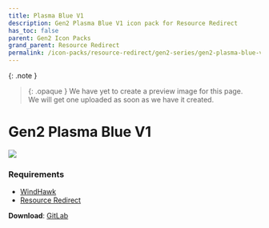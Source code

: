 ```yaml
---
title: Plasma Blue V1
description: Gen2 Plasma Blue V1 icon pack for Resource Redirect
has_toc: false
parent: Gen2 Icon Packs
grand_parent: Resource Redirect
permalink: /icon-packs/resource-redirect/gen2-series/gen2-plasma-blue-v1
---
```


{: .note }
> {: .opaque }
> We have yet to create a preview image for this page.  
> We will get one uploaded as soon as we have it created.

Gen2 Plasma Blue V1
===========================

![][Preview]

### Requirements

*   [WindHawk][WindHawk]
*   [Resource Redirect][ResourceRedirect]


**Download**: [GitLab][GitLab]

<!-- ///////////////////////////////////////////////////////////////////////////////////////////////////////////////////////////////////////////////////// -->

[Preview]: https://gitlab.com/the-back-room/resource-redirect/-/raw/main/icon-packs/Plasma-Blue-V1/Extras/Preview.bmp 

[GitLab]: https://gitlab.com/the-back-room/resource-redirect/-/tree/main/icon-packs/Plasma-Blue-V1

[WindHawk]: https://windhawk.net/
[ResourceRedirect]: https://windhawk.net/mods/icon-resource-redirect

<!-- ///////////////////////////////////////////////////////////////////////////////////////////////////////////////////////////////////////////////////// -->
